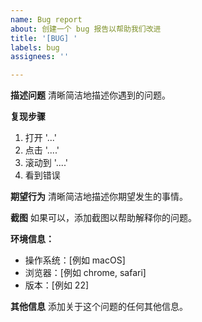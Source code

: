 ```yaml
---
name: Bug report
about: 创建一个 bug 报告以帮助我们改进
title: '[BUG] '
labels: bug
assignees: ''

---
```


**描述问题**
清晰简洁地描述你遇到的问题。

**复现步骤**
1. 打开 '...'
2. 点击 '....'
3. 滚动到 '....'
4. 看到错误

**期望行为**
清晰简洁地描述你期望发生的事情。

**截图**
如果可以，添加截图以帮助解释你的问题。

**环境信息：**
 - 操作系统：[例如 macOS]
 - 浏览器：[例如 chrome, safari]
 - 版本：[例如 22]

**其他信息**
添加关于这个问题的任何其他信息。
